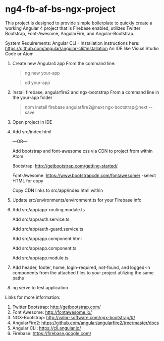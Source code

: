 # ng4-fb-af-bs-ngx-project

This project is designed to provide simple boilerplate to quickly create a working Angular 4 project that is Firebase enabled, utilizes Twitter Bootstrap, Font-Awesome, AngularFire, and Angular-Bootstrap.

System Requirements:
Angular CLI - Installation instructions here: https://github.com/angular/angular-cli#installation
An IDE like Visual Studio Code or Atom 

1.  Create new Angular4 app
    From the command line:
      >ng new your-app
      
      >cd your-app
    
2.  Install firebase, angularfire2 and ngx-bootstrap
    From a command line in the your-app folder
    >npm install firebase angularfire2@next ngx-bootstrap@next --save

3.  Open project in IDE

4.  Add src/index.html

    —OR—
    
    Add bootstrap and font-awesome css via CDN to project from within Atom
    
    Bootstrap: http://getbootstrap.com/getting-started/
    
    Font-Awesome: https://www.bootstrapcdn.com/fontawesome/
                  -select HTML for copy
                  
    Copy CDN links to src/app/index.html within <head></head>

5.  Update src/environments/environment.ts for your Firebase info

6.  Add src/app/app-routing.module.ts

    Add src/app/auth.service.ts
    
    Add src/app/auth-guard.service.ts
    
    Add src/app/app.component.html
    
    Add src/app/app.component.ts
    
    Add src/app/app.module.ts

7.  Add header, footer, home, login-required, not-found, and logged-in components from the attached files to your project utilizing the same paths

8. ng serve to test application

Links for more information:
1.  Twitter Bootstrap: http://getbootstrap.com/
2.  Font Awesome: http://fontawesome.io/
3.  NGX-Bootstrap: http://valor-software.com/ngx-bootstrap/#/
4.  AngularFire2: https://github.com/angular/angularfire2/tree/master/docs
5.  Angular CLI: https://cli.angular.io/
6.  Firebase: https://firebase.google.com/
